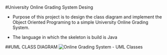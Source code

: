 #University Online Grading System Desing

- Purpose of this project is to design the class diagram and implement the Object Oriented Programing to a simple University Online Grading System.

- The language in which the skeleton is build is Java

##UML CLASS DIAGRAM
![Online Grading System - UML Classes](https://github.com/JonKuqi/Software-Engineering---UML-Classes/assets/116517705/9a3cdc47-5852-4d6d-bbf9-cd537d102719)
